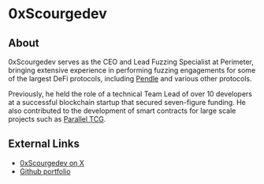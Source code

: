 # 0xScourgedev

## About
0xScourgedev serves as the CEO and Lead Fuzzing Specialist at Perimeter, bringing extensive experience in performing fuzzing engagements for some of the largest DeFi protocols, including [Pendle](https://www.pendle.finance) and various other protocols.

Previously, he held the role of a technical Team Lead of over 10 developers at a successful blockchain startup that secured seven-figure funding. He also contributed to the development of smart contracts for large scale projects such as [Parallel TCG](https://parallel.life).

## External Links
- [0xScourgedev on X](https://x.com/0xScourgedev)
- [Github portfolio](https://github.com/ljz3/portfolio)
